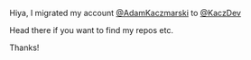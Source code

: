 Hiya, I migrated my account [@AdamKaczmarski](https://github.com/AdamKaczmarski) to [@KaczDev](https://github.com/KaczDev)

Head there if you want to find my repos etc.

Thanks!
